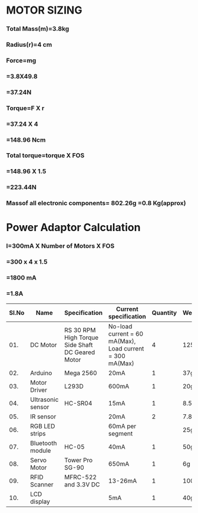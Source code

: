 # MOTOR SIZING
### Total Mass(m)=3.8kg
### Radius(r)=4 cm
### Force=mg
### =3.8X49.8
### =37.24N
### Torque=F X r
### =37.24 X 4
### =148.96 Ncm
### Total torque=torque X  FOS
### =148.96 X 1.5
### =223.44N

### Massof all electronic components= 802.26g =0.8 Kg(approx)

# Power Adaptor Calculation
###  I=300mA X Number of Motors X FOS
###    =300 x 4 x 1.5
###    =1800 mA
###    =1.8A



|  SI.No  |  Name  |  Specification  |  Current specification  |  Quantity  |  Weight  |
|---------|--------|-----------------|-------------------------|------------|----------|
|01.|DC Motor|RS 30 RPM High Torque Side Shaft DC Geared Motor|No-load current = 60 mA(Max), Load current = 300 mA(Max)|4|125g|
|02.|Arduino|Mega 2560|20mA|1|37g|
|03.|Motor Driver|L293D|600mA|1|20g|
|04.|Ultrasonic sensor|HC-SR04|15mA|1|8.5g|
|05.|IR sensor||20mA|2|7.88g|
|06.|RGB LED strips||60mA per segment||25g|
|07.|Bluetooth module|HC-05|40mA|1|50g|
|08.|Servo Motor|Tower Pro SG-90|650mA|1|6g|
|09.|RFID Scanner|MFRC-522 and 3.3V DC|13-26mA|1|100g|
|10.|LCD display||5mA|1|40g|



